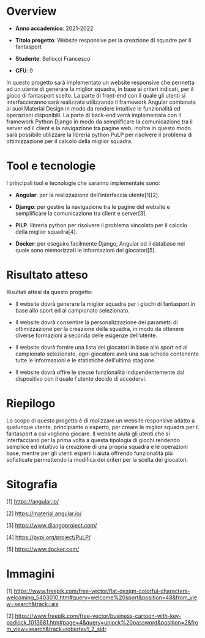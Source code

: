 # Overview

- **Anno accademico**: 2021-2022

- **Titolo progetto**: Website responsive per la creazione di squadre per il fantasport

- **Studente**: Bellocci Francesco

- **CFU**: 9
    
In questo progetto sarà implementato un website responsive che permetta ad un utente di generare la miglior squadra, in base ai criteri indicati, per il gioco di fantasport scelto.
La parte di front-end con il quale gli utenti si interfacceranno sarà realizzata utilizzando il framework Angular combinata ai suoi Material Design in modo da rendere intuitive le funzionalità ed operazioni disponibili. La parte di back-end verrà implementata con il framework Python Django in modo da semplificare la comunicazione tra il server ed il client e la navigazione tra pagine web, inoltre in questo modo sarà possibile utilizzare la libreria python PuLP per risolvere il problema di ottimizzazione per il calcolo della miglior squadra.


# Tool e tecnologie

I principali tool e tecnologie che saranno implementate sono:

- **Angular**: per la realizzazione dell’interfaccia utente[1][2].

- **Django**: per gestire la navigazione tra le pagine del website e semplificare la comunicazione tra client e server[3].

- **PiLP**: libreria python per risolvere il problema vincolato per il calcolo della miglior squadra[4].

- **Docker**: per eseguire facilmente Django, Angular ed il database nel quale sono memorizzati le informazioni dei giocatori[5].


# Risultato atteso

Risultati attesi da questo progetto:

- Il website dovrà generare la miglior squadra per i giochi di fantasport in base allo sport ed al campionato selezionato.

- Il website dovrà consentire la personalizzazione dei parametri di ottimizzazione per la creazione della squadra, in modo da ottenere diverse formazioni a seconda delle esigenze dell’utente.

- Il website dovrà fornire una lista dei giocatori in base allo sport ed al campionato selezionato, ogni giocatore avrà una sua scheda contenente tutte le informazioni e le statistiche dell'ultima stagione.

- Il website dovrà offire le stesse funzionalità indipendentemente dal dispositivo con il quale l'utente decide di accedervi.


# Riepilogo 

Lo scopo di questo progetto è di realizzare un website responsive adatto a qualunque utente, principiante o esperto, per creare la miglior squadra per il fantasport a cui vogliono giocare. Il website aiuta gli utenti che si interfacciano per la prima volta a questa tipologia di giochi rendendo semplice ed intuitivo la creazione di una propria squadra e le operazioni base, mentre per gli utenti esperti li aiuta offrendo funzionalità più sofisticate permettendo la modifica dei criteri per la scelta dei giocatori.


# Sitografia

[1] https://angular.io/

[2] https://material.angular.io/

[3] https://www.djangoproject.com/

[4] https://pypi.org/project/PuLP/

[5] https://www.docker.com/


# Immagini

[1] https://www.freepik.com/free-vector/flat-design-colorful-characters-welcoming_5403010.htm#query=welcome%20sport&position=48&from_view=search&track=ais

[2] https://www.freepik.com/free-vector/business-cartoon-with-key-padlock_1013681.htm#page=4&query=unlock%20password&position=2&from_view=search&track=robertav1_2_sidr
